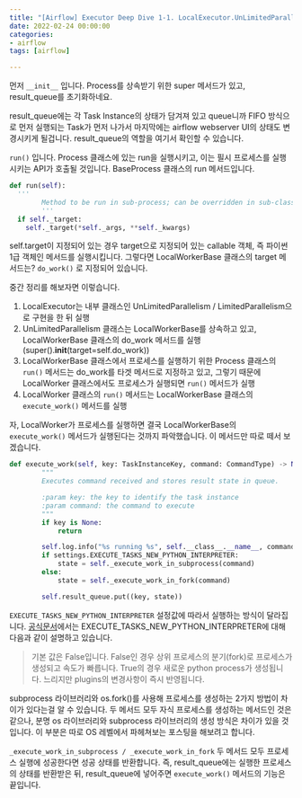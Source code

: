 ```yaml
---
title: "[Airflow] Executor Deep Dive 1-1. LocalExecutor.UnLimitedParallelism"
date: 2022-02-24 00:00:00
categories:
- airflow
tags: [airflow]

---
```






먼저 `__init__` 입니다. Process를 상속받기 위한 super 메서드가 있고, result_queue를 초기화하네요. 

result_queue에는 각 Task Instance의 상태가 담겨져 있고 queue니까 FIFO 방식으로 먼저 실행되는 Task가 먼저 나가서 마지막에는 airflow webserver UI의 상태도 변경시키게 될겁니다. result_queue의 역할을 여기서 확인할 수 있습니다.



`run()` 입니다. Process 클래스에 있는 run을 실행시키고, 이는 필시 프로세스를 실행시키는 API가 호출될 것입니다. BaseProcess 클래스의 run 메서드입니다.

```python
def run(self):
  '''
        Method to be run in sub-process; can be overridden in sub-class
        '''
  if self._target:
    self._target(*self._args, **self._kwargs)
```

self.target이 지정되어 있는 경우 target으로 지정되어 있는 callable 객체, 즉 파이썬 1급 객체인 메서드를 실행시킵니다. 그렇다면 LocalWorkerBase 클래스의 target 메서드는? `do_work()` 로 지정되어 있습니다.

중간 정리를 해보자면 이렇습니다.

1. LocalExecutor는 내부 클래스인 UnLimitedParallelism / LimitedParallelism으로 구현을 한 뒤 실행
2. UnLimitedParallelism 클래스는 LocalWorkerBase를 상속하고 있고, LocalWorkerBase 클래스의 do_work 메서드를 실행 (super().__init__(target=self.do_work))
3. LocalWorkerBase 클래스에서 프로세스를 실행하기 위한 Process 클래스의 `run()` 메서드는 do_work를 타겟 메서드로 지정하고 있고, 그렇기 때문에 LocalWorker 클래스에서도 프로세스가 실행되면 `run()` 메서드가 실행
4. LocalWorker 클래스의 `run()` 메서드는 LocalWorkerBase 클래스의 `execute_work()` 메서드를 실행



자, LocalWorker가 프로세스를 실행하면 결국 LocalWorkerBase의 `execute_work()` 메서드가 실행된다는 것까지 파악했습니다. 이 메서드만 따로 떼서 보겠습니다.

```python
def execute_work(self, key: TaskInstanceKey, command: CommandType) -> None:
        """
        Executes command received and stores result state in queue.

        :param key: the key to identify the task instance
        :param command: the command to execute
        """
        if key is None:
            return

        self.log.info("%s running %s", self.__class__.__name__, command)
        if settings.EXECUTE_TASKS_NEW_PYTHON_INTERPRETER:
            state = self._execute_work_in_subprocess(command)
        else:
            state = self._execute_work_in_fork(command)

        self.result_queue.put((key, state))
```

`EXECUTE_TASKS_NEW_PYTHON_INTERPRETER` 설정값에 따라서 실행하는 방식이 달라집니다. [공식문서](https://airflow.apache.org/docs/apache-airflow/stable/configurations-ref.html#execute-tasks-new-python-interpreter)에서는 EXECUTE_TASKS_NEW_PYTHON_INTERPRETER에 대해 다음과 같이 설명하고 있습니다. 

> 기본 값은 False입니다. False인 경우 상위 프로세스의 분기(fork)로 프로세스가 생성되고 속도가 빠릅니다. True의 경우 새로운 python process가 생성됩니다. 느리지만 plugins의 변경사항이 즉시 반영됩니다.



subprocess 라이브러리와 os.fork()를 사용해 프로세스를 생성하는 2가지 방법이 차이가 있다는걸 알 수 있습니다. 두 메서드 모두 자식 프로세스를 생성하는 메서드인 것은 같으나, 분명 os 라이브러리와 subprocess 라이브러리의 생성 방식은 차이가 있을 것입니다. 이 부분은 따로 OS 레벨에서 파헤쳐보는 포스팅을 해보려고 합니다. 

`_execute_work_in_subprocess / _execute_work_in_fork` 두 메서드 모두 프로세스 실행에 성공한다면 성공 상태를 반환합니다. 즉, result_queue에는 실행한 프로세스의 상태를 반환받은 뒤, result_queue에 넣어주면 `execute_work()` 메서드의 기능은 끝입니다. 











